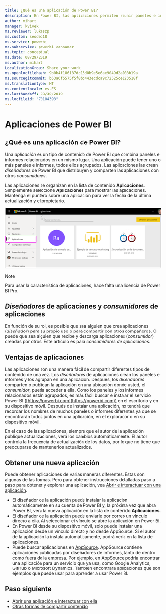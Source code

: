 ```yaml
---
title: ¿Qué es una aplicación de Power BI?
description: En Power BI, las aplicaciones permiten reunir paneles e informes relacionados en un solo lugar.
author: mihart
manager: kvivek
ms.reviewer: lukaszp
ms.custom: seodec18
ms.service: powerbi
ms.subservice: powerbi-consumer
ms.topic: conceptual
ms.date: 08/29/2019
ms.author: mihart
LocalizationGroup: Share your work
ms.openlocfilehash: 9b0b4f186187dc16d0b9e5e6ae9049d2a108b19a
ms.sourcegitcommit: b53a6f5575f5f8bc443ecdca9c72525ce123518f
ms.translationtype: HT
ms.contentlocale: es-ES
ms.lasthandoff: 08/30/2019
ms.locfileid: "70184393"
---
```

# <a name="apps-in-power-bi"></a>Aplicaciones de Power BI
## <a name="what-is-a-power-bi-app"></a>¿Qué es una aplicación de Power BI?
Una *aplicación* es un tipo de contenido de Power BI que combina paneles e informes relacionados en un mismo lugar. Una aplicación puede tener uno o más paneles e informes, todos ellos agrupados. Las aplicaciones las crean *diseñadores* de Power BI que distribuyen y comparten las aplicaciones con otros *consumidores*. 

Las aplicaciones se organizan en la lista de contenido **Aplicaciones**. Simplemente seleccione **Aplicaciones** para mostrar las aplicaciones. Mantenga el puntero sobre una aplicación para ver la fecha de la última actualización y el propietario. 

![Aplicaciones de Power BI](./media/end-user-apps/power-bi-apps.png)

> [!NOTE]
> Para usar la característica de aplicaciones, hace falta una licencia de Power BI Pro. <!-- add link to how to figure out your license -->

## <a name="app-designers-and-app-consumers"></a>***Diseñadores*** de aplicaciones y ***consumidores*** de aplicaciones
En función de su rol, es posible que sea alguien que crea aplicaciones (*diseñador*) para su propio uso o para compartir con otros compañeros. O puede que sea alguien que recibe y descarga aplicaciones (*consumidor*) creadas por otros. Este artículo es para *consumidores de aplicaciones*.

## <a name="advantages-of-apps"></a>Ventajas de aplicaciones
Las aplicaciones son una manera fácil de compartir diferentes tipos de contenido de una vez. Los *diseñadores* de aplicaciones crean los paneles e informes y los agrupan en una aplicación. Después, los *diseñadores* comparten o publican la aplicación en una ubicación donde usted, el *consumidor*, pueda acceder a ella. Como los paneles y los informes relacionados están agrupados, es más fácil buscar e instalar el servicio Power BI ([https://powerbi.com](https://powerbi.com)) en el escritorio y en su dispositivo móvil. Después de instalar una aplicación, no tendrá que recordar los nombres de muchos paneles o informes diferentes ya que se encontrarán todos juntos en una aplicación, en el explorador o en su dispositivo móvil.

En el caso de las aplicaciones, siempre que el autor de la aplicación publique actualizaciones, verá los cambios automáticamente. El autor controla la frecuencia de actualización de los datos, por lo que no tiene que preocuparse de mantenerlos actualizados. 

<!-- add conceptual art -->
## <a name="get-a-new-app"></a>Obtener una nueva aplicación
Puede obtener aplicaciones de varias maneras diferentes. Estas son algunas de las formas.  Pero para obtener instrucciones detalladas paso a paso para obtener y explorar una aplicación, vea [Abrir e interactuar con una aplicación](end-user-app-view.md).

- El diseñador de la aplicación puede instalar la aplicación automáticamente en su cuenta de Power BI y, la próxima vez que abra Power BI, verá la nueva aplicación en la lista de contenido **Aplicaciones**. 
- El diseñador de la aplicación puede enviarle por correo un vínculo directo a ella. Al seleccionar el vínculo se abre la aplicación en Power BI.
- En Power BI desde su dispositivo móvil, solo puede instalar una aplicación desde un vínculo directo y no desde AppSource. Si el autor de la aplicación la instala automáticamente, podrá verla en la lista de aplicaciones.
- Puede buscar aplicaciones en [AppSource](https://appsource.microsoft.com). AppSource contiene aplicaciones publicadas por diseñadores de informes, tanto de dentro como fuera de la empresa. Por ejemplo, en AppSource podría encontrar una aplicación para un servicio que ya usa, como Google Analytics, GitHub o Microsoft Dynamics. También encontrará aplicaciones que son ejemplos que puede usar para aprender a usar Power BI.  


## <a name="next-step"></a>Paso siguiente
* [Abrir una aplicación e interactuar con ella](end-user-app-view.md)
* [Otras formas de compartir contenido](end-user-shared-with-me.md)

